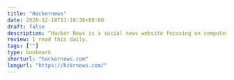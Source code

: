 ```yaml
---
title: "Hackernews"
date: 2020-12-18T11:10:36+08:00
draft: false
description: “Hacker News is a social news website focusing on computer science and entrepreneurship.”
review: I read this daily.
tags: [""]
type: bookmark
shorturl: "hackernews.com"
longurl: "https://hckrnews.com/"
---
```

